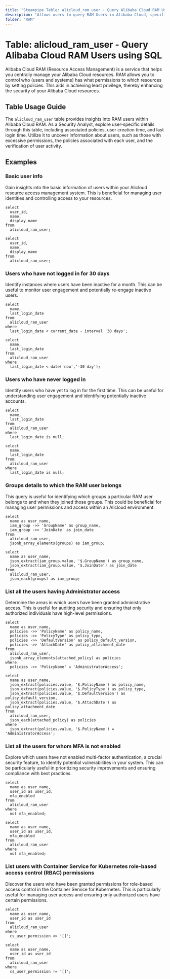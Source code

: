 ```yaml
---
title: "Steampipe Table: alicloud_ram_user - Query Alibaba Cloud RAM Users using SQL"
description: "Allows users to query RAM Users in Alibaba Cloud, specifically the user details and associated policies, providing insights into user access management and security."
folder: "RAM"
---
```


# Table: alicloud_ram_user - Query Alibaba Cloud RAM Users using SQL

Alibaba Cloud RAM (Resource Access Management) is a service that helps you centrally manage your Alibaba Cloud resources. RAM allows you to control who (users and systems) has what permissions to which resources by setting policies. This aids in achieving least privilege, thereby enhancing the security of your Alibaba Cloud resources.

## Table Usage Guide

The `alicloud_ram_user` table provides insights into RAM users within Alibaba Cloud RAM. As a Security Analyst, explore user-specific details through this table, including associated policies, user creation time, and last login time. Utilize it to uncover information about users, such as those with excessive permissions, the policies associated with each user, and the verification of user activity.

## Examples

### Basic user info
Gain insights into the basic information of users within your Alicloud resource access management system. This is beneficial for managing user identities and controlling access to your resources.

```sql+postgres
select
  user_id,
  name,
  display_name
from
  alicloud_ram_user;
```

```sql+sqlite
select
  user_id,
  name,
  display_name
from
  alicloud_ram_user;
```

### Users who have not logged in for 30 days
Identify instances where users have been inactive for a month. This can be useful to monitor user engagement and potentially re-engage inactive users.

```sql+postgres
select
  name,
  last_login_date
from
  alicloud_ram_user
where
  last_login_date < current_date - interval '30 days';
```

```sql+sqlite
select
  name,
  last_login_date
from
  alicloud_ram_user
where
  last_login_date < date('now','-30 day');
```

### Users who have never logged in
Identify users who have yet to log in for the first time. This can be useful for understanding user engagement and identifying potentially inactive accounts.

```sql+postgres
select
  name,
  last_login_date
from
  alicloud_ram_user
where
  last_login_date is null;
```

```sql+sqlite
select
  name,
  last_login_date
from
  alicloud_ram_user
where
  last_login_date is null;
```

### Groups details to which the RAM user belongs
This query is useful for identifying which groups a particular RAM user belongs to and when they joined those groups. This could be beneficial for managing user permissions and access within an Alicloud environment.

```sql+postgres
select
  name as user_name,
  iam_group ->> 'GroupName' as group_name,
  iam_group ->> 'JoinDate' as join_date
from
  alicloud_ram_user,
  jsonb_array_elements(groups) as iam_group;
```

```sql+sqlite
select
  name as user_name,
  json_extract(iam_group.value, '$.GroupName') as group_name,
  json_extract(iam_group.value, '$.JoinDate') as join_date
from
  alicloud_ram_user,
  json_each(groups) as iam_group;
```

### List all the users having Administrator access
Determine the areas in which users have been granted administrative access. This is useful for auditing security and ensuring that only authorized individuals have high-level permissions.

```sql+postgres
select
  name as user_name,
  policies ->> 'PolicyName' as policy_name,
  policies ->> 'PolicyType' as policy_type,
  policies ->> 'DefaultVersion' as policy_default_version,
  policies ->> 'AttachDate' as policy_attachment_date
from
  alicloud_ram_user,
  jsonb_array_elements(attached_policy) as policies
where
  policies ->> 'PolicyName' = 'AdministratorAccess';
```

```sql+sqlite
select
  name as user_name,
  json_extract(policies.value, '$.PolicyName') as policy_name,
  json_extract(policies.value, '$.PolicyType') as policy_type,
  json_extract(policies.value, '$.DefaultVersion') as policy_default_version,
  json_extract(policies.value, '$.AttachDate') as policy_attachment_date
from
  alicloud_ram_user,
  json_each(attached_policy) as policies
where
  json_extract(policies.value, '$.PolicyName') = 'AdministratorAccess';
```

### List all the users for whom MFA is not enabled
Explore which users have not enabled multi-factor authentication, a crucial security feature, to identify potential vulnerabilities in your system. This can be particularly useful in prioritizing security improvements and ensuring compliance with best practices.

```sql+postgres
select
  name as user_name,
  user_id as user_id,
  mfa_enabled
from
  alicloud_ram_user
where
  not mfa_enabled;
```

```sql+sqlite
select
  name as user_name,
  user_id as user_id,
  mfa_enabled
from
  alicloud_ram_user
where
  not mfa_enabled;
```

### List users with Container Service for Kubernetes role-based access control (RBAC) permissions
Discover the users who have been granted permissions for role-based access control in the Container Service for Kubernetes. This is particularly useful for managing user access and ensuring only authorized users have certain permissions.

```sql+postgres
select
  name as user_name,
  user_id as user_id
from
  alicloud_ram_user
where
  cs_user_permission <> '[]';
```

```sql+sqlite
select
  name as user_name,
  user_id as user_id
from
  alicloud_ram_user
where
  cs_user_permission != '[]';
```